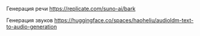 

Генерация речи
https://replicate.com/suno-ai/bark

Генерация звуков
https://huggingface.co/spaces/haoheliu/audioldm-text-to-audio-generation